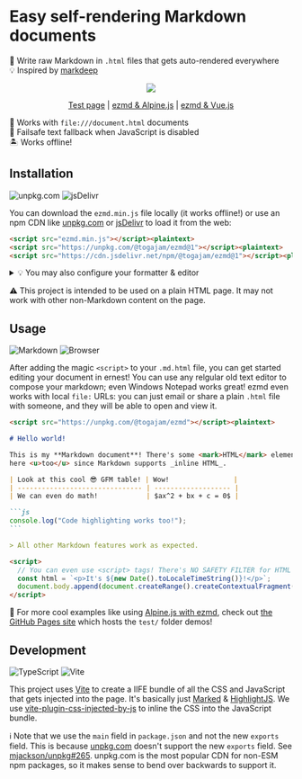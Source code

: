 # Easy self-rendering Markdown documents

📝 Write raw Markdown in `.html` files that gets auto-rendered everywhere \
💡 Inspired by [markdeep]

<div align="center">

![](https://user-images.githubusercontent.com/61068799/249243528-2c41c147-ec38-4d0f-9dc4-7696c1ac3834.png)

<!-- prettier-ignore -->
[Test page](https://togajam.github.io/ezmd/)
| [ezmd & Alpine.js](https://togajam.github.io/ezmd/alpinejs.html)
| [ezmd & Vue.js](https://togajam.github.io/ezmd/vuejs.html)

</div>

📂 Works with `file:///document.html` documents \
📜 Failsafe text fallback when JavaScript is disabled \
🏝️ Works offline!

## Installation

![unpkg.com](https://img.shields.io/static/v1?style=for-the-badge&message=unpkg.com&color=EFEFEF&logo=Udemy&logoColor=8B4513&label=)
![jsDelivr](https://img.shields.io/static/v1?style=for-the-badge&message=jsDelivr&color=E84D3D&logo=jsDelivr&logoColor=FFFFFF&label=)

You can download the `ezmd.min.js` file locally (it works offline!) or use an
npm CDN like [unpkg.com] or [jsDelivr] to load it from the web:

<!-- prettier-ignore -->
```html
<script src="ezmd.min.js"></script><plaintext>
<script src="https://unpkg.com/@togajam/ezmd@1"></script><plaintext>
<script src="https://cdn.jsdelivr.net/npm/@togajam/ezmd@1"></script><plaintext>
```

<details><summary>💡 You may also configure your formatter & editor</summary>

To get the best editing experience, you can configure Prettier or your other
favorite formatter to use its Markdown parser/beautifier on `.html` files.

```jsonc
// package.json
{
  "prettier": {
    "overrides": [
      {
        "files": ["*.html"],
        "options": {
          "parser": "markdown"
        }
      }
    ]
  }
}
```

💡 You can also use a custom suffix like `.ezmd.html` or something if you have
other non-ezmd HTML content in your workspace too.

⚛️ To get proper syntax highlighting in VS Code, you'll need to configure it to
use its Markdown mode for `.html` files. You can do this by adding this to your
`.vscode/settings.json` file:

```jsonc
{
  "files.associations": {
    "*.html": "markdown"
  }
}
```

</details>

⚠️ This project is intended to be used on a plain HTML page. It may not work
with other non-Markdown content on the page.

## Usage

![Markdown](https://img.shields.io/static/v1?style=for-the-badge&message=Markdown&color=000000&logo=Markdown&logoColor=FFFFFF&label=)
![Browser](https://img.shields.io/static/v1?style=for-the-badge&message=Browser&color=4285F4&logo=Google+Chrome&logoColor=FFFFFF&label=)

After adding the magic `<script>` to your `.md.html` file, you can get started
editing your document in ernest! You can use any relgular old text editor to
compose your markdown; even Windows Notepad works great! ezmd even works with
local `file:` URLs: you can just email or share a plain `.html` file with
someone, and they will be able to open and view it.

````md
<script src="https://unpkg.com/@togajam/ezmd"></script><plaintext>

# Hello world!

This is my **Markdown document**! There's some <mark>HTML</mark> elements in
here <u>too</u> since Markdown supports _inline HTML_.

| Look at this cool 😎 GFM table! | Wow!                |
| ------------------------------- | ------------------- |
| We can even do math!            | $ax^2 + bx + c = 0$ |

```js
console.log("Code highlighting works too!");
```

> All other Markdown features work as expected.

<script>
  // You can even use <script> tags! There's NO SAFETY FILTER for HTML elements.
  const html = `<p>It's ${new Date().toLocaleTimeString()}!</p>`;
  document.body.append(document.createRange().createContextualFragment(html));
</script>
````

🤩 For more cool examples like using [Alpine.js with ezmd], check out [the
GitHub Pages site] which hosts the `test/` folder demos!

## Development

![TypeScript](https://img.shields.io/static/v1?style=for-the-badge&message=TypeScript&color=3178C6&logo=TypeScript&logoColor=FFFFFF&label=)
![Vite](https://img.shields.io/static/v1?style=for-the-badge&message=Vite&color=646CFF&logo=Vite&logoColor=FFFFFF&label=)

This project uses [Vite] to create a IIFE bundle of all the CSS and JavaScript
that gets injected into the page. It's basically just [Marked] & [HighlightJS].
We use [vite-plugin-css-injected-by-js] to inline the CSS into the JavaScript
bundle.

ℹ Note that we use the `main` field in `package.json` and not the new `exports`
field. This is because [unpkg.com] doesn't support the new `exports` field. See
[mjackson/unpkg#265]. unpkg.com is the most popular CDN for non-ESM npm
packages, so it makes sense to bend over backwards to support it.

<!-- prettier-ignore-start -->
[markdeep]: https://casual-effects.com/markdeep/
[marked]: https://marked.js.org/
[highlightjs]: https://highlightjs.org/
[mjackson/unpkg#265]: https://github.com/mjackson/unpkg/issues/265
[vite]: https://vitejs.dev/
[unpkg.com]: https://unpkg.com/
[jsdelivr]: https://www.jsdelivr.com/
[vite-plugin-css-injected-by-js]: https://github.com/marco-prontera/vite-plugin-css-injected-by-js#readme
[alpine.js with ezmd]: https://togajam.github.io/ezmd/alpinejs.html
[the github pages site]: https://togajam.github.io/ezmd/
<!-- prettier-ignore-end -->
